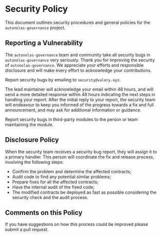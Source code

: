 # Security Policy
This document outlines security procedures and general policies for the `autonolas-governance` project.

## Reporting a Vulnerability
The `autonolas-governance` team and community take all security bugs in `autonolas-governance` very seriously.
Thank you for improving the security of `autonolas-governance`. We appreciate your efforts and responsible disclosure and will make
every effort to acknowledge your contributions.

Report security bugs by emailing to `security@valory.xyz`.

The lead maintainer will acknowledge your email within 48 hours, and will send a more detailed response within 48 hours
indicating the next steps in handling your report. After the initial reply to your report, the security team will endeavour
to keep you informed of the progress towards a fix and full announcement, and may ask for additional information or guidance.

Report security bugs in third-party modules to the person or team maintaining the module.

## Disclosure Policy
When the security team receives a security bug report, they will assign it to a primary handler.
This person will coordinate the fix and release process, involving the following steps:
- Confirm the problem and determine the affected contracts;
- Audit code to find any potential similar problems;
- Prepare fixes for all the affected contracts;
- Have the internal audit of the fixed code;
- The modified contracts be deployed as fast as possible considering the security check and the audit process.

## Comments on this Policy
If you have suggestions on how this process could be improved please submit a pull request.